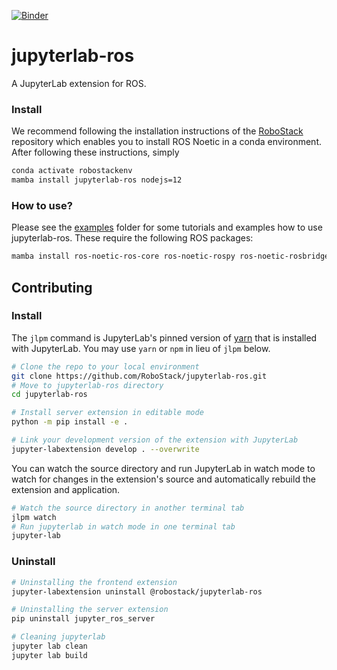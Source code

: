 [![Binder](https://mybinder.org/badge_logo.svg)](https://mybinder.org/v2/gh/khalilahmed427/wrw.git/HEAD)

# jupyterlab-ros

A JupyterLab extension for ROS.

### Install

We recommend following the installation instructions of the [RoboStack](https://github.com/RoboStack/ros-noetic) repository which enables you to install ROS Noetic in a conda environment. After following these instructions, simply

```bash
conda activate robostackenv
mamba install jupyterlab-ros nodejs=12
```

### How to use?

Please see the [examples](./examples) folder for some tutorials and examples how to use jupyterlab-ros. These require the following ROS packages:
```bash
mamba install ros-noetic-ros-core ros-noetic-rospy ros-noetic-rosbridge-suite ros-noetic-rosbag ros-noetic-rosauth ros-noetic-tf2-web-republisher ros-noetic-franka-ros ros-noetic-interactive-marker-tutorials ros-noetic-teb-local-planner ros-noetic-turtlebot3 ros-noetic-turtlebot3-fake
```

## Contributing

### Install

The `jlpm` command is JupyterLab's pinned version of
[yarn](https://yarnpkg.com/) that is installed with JupyterLab. You may use
`yarn` or `npm` in lieu of `jlpm` below.

```bash
# Clone the repo to your local environment
git clone https://github.com/RoboStack/jupyterlab-ros.git
# Move to jupyterlab-ros directory
cd jupyterlab-ros

# Install server extension in editable mode
python -m pip install -e .

# Link your development version of the extension with JupyterLab
jupyter-labextension develop . --overwrite
```

You can watch the source directory and run JupyterLab in watch mode to watch for changes in the extension's source and automatically rebuild the extension and application.

```bash
# Watch the source directory in another terminal tab
jlpm watch
# Run jupyterlab in watch mode in one terminal tab
jupyter-lab
```

### Uninstall

```bash
# Uninstalling the frontend extension
jupyter-labextension uninstall @robostack/jupyterlab-ros

# Uninstalling the server extension
pip uninstall jupyter_ros_server

# Cleaning jupyterlab
jupyter lab clean
jupyter lab build
```


